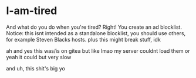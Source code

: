 # I-am-tired
And what do you do when you're tired? Right! You create an ad blocklist.
Notice: this isnt intended as a standalone blocklist, you should use others, for example Steven Blacks hosts.
plus this might break stuff, idk

 ah and yes this was/is on gitea but like lmao my server couldnt load them or yeah it could but very slow
<p> and uh, this shit's big yo </p> 
